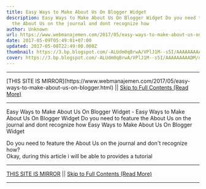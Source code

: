 ```yaml
---
title: Easy Ways to Make About Us On Blogger Widget
description: Easy Ways to Make About Us On Blogger Widget Do you need to feature
  the About Us on the journal and dont recognize how
author: Unknown
url: https://www.webmanajemen.com/2017/05/easy-ways-to-make-about-us-on-blogger.html
date: 2017-05-09T05:49:01+07:00
updated: 2017-05-08T22:49:00.000Z
thumbnail: https://3.bp.blogspot.com/-ALUdm0qBrwA/VPlJ1M--s5I/AAAAAAAAADM/d0MRXUYlTxE/s1600/about-us.jpg
cover: https://3.bp.blogspot.com/-ALUdm0qBrwA/VPlJ1M--s5I/AAAAAAAAADM/d0MRXUYlTxE/s1600/about-us.jpg
---
```


<hr/> [THIS SITE IS MIRROR](https://www.webmanajemen.com/2017/05/easy-ways-to-make-about-us-on-blogger.html) || <a href="https://www.webmanajemen.com/2017/05/easy-ways-to-make-about-us-on-blogger.html" rel="follow" class="button" id="read-more">Skip to Full Contents (Read More)</a> <hr/> Easy Ways to Make About Us On Blogger Widget - Easy Ways to Make About Us On Blogger Widget Do you need to feature the About Us on the journal and dont recognize how Easy Ways to Make About Us On Blogger Widget 

Do you need to feature the About Us on the journal and don't         recognize how?     
Okay, during this article i will be able to provides a tutorial  <hr/> [THIS SITE IS MIRROR](https://www.webmanajemen.com/2017/05/easy-ways-to-make-about-us-on-blogger.html) || <a href="https://www.webmanajemen.com/2017/05/easy-ways-to-make-about-us-on-blogger.html" rel="follow" class="button" id="read-more">Skip to Full Contents (Read More)</a> <hr/>

<script>
    if (location.host.includes('dimaslanjaka12')) {
      location.replace('https://www.webmanajemen.com/2017/05/easy-ways-to-make-about-us-on-blogger.html');
    }
  </script>